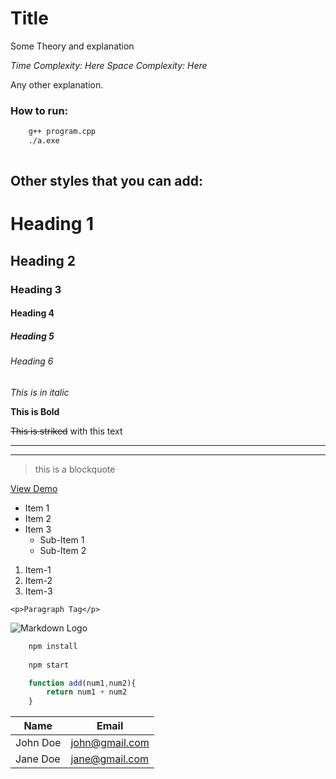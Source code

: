 #  Title

Some Theory and explanation

_Time Complexity: Here_
_Space Complexity: Here_

Any other explanation. 

### How to run:

```cmd
    g++ program.cpp
    ./a.exe
    
```

## Other styles that you can add:

<!-- Headings -->
# Heading 1
## Heading 2
### Heading 3
#### Heading 4
##### Heading 5
###### Heading 6

<!-- Italics -->
_This is in italic_

<!-- Bold -->
**This is Bold**

<!-- Strikethrough -->
~~This is striked~~ with this text

<!-- Horizontal Line -->
---
___

<!-- Blockquote -->
> this is a blockquote

<!-- Links -->
[View Demo](https://somelink.com)

<!-- Unordered List -->
* Item 1
* Item 2
* Item 3
    * Sub-Item 1
    * Sub-Item 2

<!-- Ordered List -->
1. Item-1
2. Item-2
3. Item-3

<!-- Inline Code Block -->
`<p>Paragraph Tag</p>`

<!-- Images -->
![Markdown Logo](https://markdown-here.com/img/icon256.png)

<!-- Code Blocks -->
```bash
    npm install
    
    npm start
```

```javascript
    function add(num1,num2){
        return num1 + num2
    }
```
<!-- Tables -->

| Name      | Email         |
|-----------|---------------|
| John Doe  |john@gmail.com |
| Jane Doe  |jane@gmail.com |
